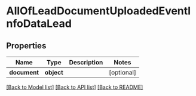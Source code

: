 # AllOfLeadDocumentUploadedEventInfoDataLead

## Properties
Name | Type | Description | Notes
------------ | ------------- | ------------- | -------------
**document** | **object** |  | [optional] 

[[Back to Model list]](../../README.md#documentation-for-models) [[Back to API list]](../../README.md#documentation-for-api-endpoints) [[Back to README]](../../README.md)

